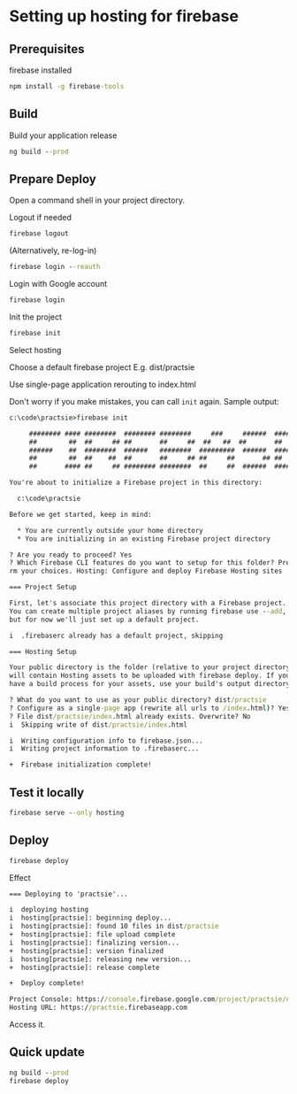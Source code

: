 # Setting up hosting for firebase

## Prerequisites

firebase installed

```cmd
npm install -g firebase-tools
```

## Build

Build your application release

```cmd
ng build --prod
```

## Prepare Deploy

Open a command shell in your project directory.

Logout if needed

```cmd
firebase logout
```

(Alternatively, re-log-in)

```cmd
firebase login --reauth
```

Login with Google account

```cmd
firebase login
```

Init the project

```cmd
firebase init
```

Select hosting

Choose a default firebase project
E.g.
dist/practsie

Use single-page application rerouting to index.html

Don't worry if you make mistakes, you can call `init` again.
Sample output:

```cmd
c:\code\practsie>firebase init

     ######## #### ########  ######## ########     ###     ######  ########
     ##        ##  ##     ## ##       ##     ##  ##   ##  ##       ##
     ######    ##  ########  ######   ########  #########  ######  ######
     ##        ##  ##    ##  ##       ##     ## ##     ##       ## ##
     ##       #### ##     ## ######## ########  ##     ##  ######  ########

You're about to initialize a Firebase project in this directory:

  c:\code\practsie

Before we get started, keep in mind:

  * You are currently outside your home directory
  * You are initializing in an existing Firebase project directory

? Are you ready to proceed? Yes
? Which Firebase CLI features do you want to setup for this folder? Press Space to select features, then Enter to confi
rm your choices. Hosting: Configure and deploy Firebase Hosting sites

=== Project Setup

First, let's associate this project directory with a Firebase project.
You can create multiple project aliases by running firebase use --add,
but for now we'll just set up a default project.

i  .firebaserc already has a default project, skipping

=== Hosting Setup

Your public directory is the folder (relative to your project directory) that
will contain Hosting assets to be uploaded with firebase deploy. If you
have a build process for your assets, use your build's output directory.

? What do you want to use as your public directory? dist/practsie
? Configure as a single-page app (rewrite all urls to /index.html)? Yes
? File dist/practsie/index.html already exists. Overwrite? No
i  Skipping write of dist/practsie/index.html

i  Writing configuration info to firebase.json...
i  Writing project information to .firebaserc...

+  Firebase initialization complete!
```

## Test it locally

```cmd
firebase serve --only hosting
```

## Deploy

```cmd
firebase deploy
```

Effect

```cmd
=== Deploying to 'practsie'...

i  deploying hosting
i  hosting[practsie]: beginning deploy...
i  hosting[practsie]: found 10 files in dist/practsie
+  hosting[practsie]: file upload complete
i  hosting[practsie]: finalizing version...
+  hosting[practsie]: version finalized
i  hosting[practsie]: releasing new version...
+  hosting[practsie]: release complete

+  Deploy complete!

Project Console: https://console.firebase.google.com/project/practsie/overview
Hosting URL: https://practsie.firebaseapp.com
```

Access it.

## Quick update

```cmd
ng build --prod
firebase deploy
```
